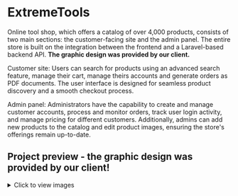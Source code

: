 # ExtremeTools

Online tool shop, which offers a catalog of over 4,000 products, consists of two main sections: the customer-facing site and the admin panel. The entire store is built on the integration between the frontend and a Laravel-based backend API.
**The graphic design was provided by our client.**

Customer site: Users can search for products using an advanced search feature, manage their cart, manage theirs accounts and generate orders as PDF documents. The user interface is designed for seamless product discovery and a smooth checkout process.

Admin panel: Administrators have the capability to create and manage customer accounts, process and monitor orders, track user login activity, and manage pricing for different customers. Additionally, admins can add new products to the catalog and edit product images, ensuring the store's offerings remain up-to-date.

## Project preview - the graphic design was provided by our client!

<details>
  <summary>Click to view images</summary>

### Customer site
![alt text](/public/overviewImages/1.png)
![alt text](/public/overviewImages/2.png)
![alt text](/public/overviewImages/3.png)
![alt text](/public/overviewImages/4.png)
![alt text](/public/overviewImages/5.png)

### SweetAlerts
![alt text](/public/overviewImages/6.png)
![alt text](/public/overviewImages/7.png)

### Admin panel
![alt text](/public/overviewImages/admin1.png)
![alt text](/public/overviewImages/admin2.png)
![alt text](/public/overviewImages/admin3.png)
![alt text](/public/overviewImages/admin4.png)
![alt text](/public/overviewImages/admin5.png)
![alt text](/public/overviewImages/admin6.png)

</details>
